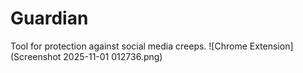 # Guardian
Tool for protection against social media creeps.
![Chrome Extension](Screenshot 2025-11-01 012736.png)
